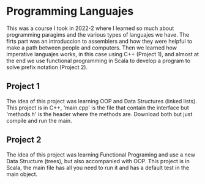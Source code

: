 # Programming Languajes
This was a course I took in 2022-2 where I learned so much about programming paragims and the various types of languajes we have.
The firts part was an introduccion to assemblers and how they were helpful to make a path between people and computers. Then we learned how imperative languajes works, in this case using C++ (Project 1), and almost at the end we use functional programming in Scala to develop a program to solve prefix notation (Project 2).

## Project 1
The idea of this project was learning OOP and Data Structures (linked lists).
This project is in C++, 'main.cpp' is the file that contain the interface but 'methods.h' is the header where the methods are. Download both but just compile and run the main.
## Project 2
The idea of this project was learning Functional Programing and use a new Data Structure (trees), but also accompanied with OOP.
This project is in Scala, the main file has all you need to run it and has a default test in the main object.

